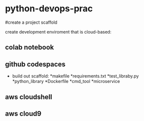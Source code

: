 # python-devops-prac

#create a project scaffold

create development enviroment that is cloud-based:
## colab notebook
## github codespaces

* build out scaffold:
  *makefile
  *requirements.txt
  *test_libraby.py
  *python_library
  *Dockerfile
  *cmd_tool
  *microservice
  
## aws cloudshell
## aws cloud9
